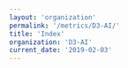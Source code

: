 ```yaml
---
layout: 'organization'
permalink: '/metrics/D3-AI/'
title: 'Index'
organization: 'D3-AI'
current_date: '2019-02-03'
---
```

